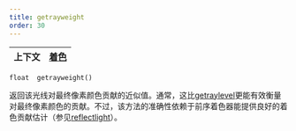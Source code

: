 ```yaml
---
title: getrayweight
order: 30
---
```

| 上下文 | [着色](../contexts/shading.html) |
| --- | --- |

`float  getrayweight()`

返回该光线对最终像素颜色贡献的近似值。通常，这比[getraylevel](./getraylevel "返回当前着色光线树的深度")更能有效衡量对最终像素颜色的贡献。不过，该方法的准确性依赖于前序着色器能提供良好的着色贡献估计（参见[reflectlight](./reflectlight "计算照射到表面的反射光量")）。
